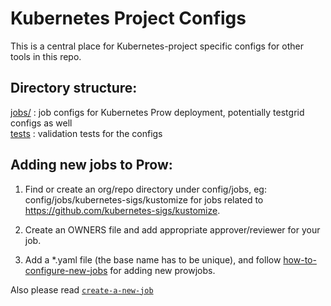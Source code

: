 # Kubernetes Project Configs

This is a central place for Kubernetes-project specific configs for other tools in this repo.

## Directory structure:

[jobs/](./jobs) : job configs for Kubernetes Prow deployment, potentially testgrid configs as well  
[tests](./tests) : validation tests for the configs

## Adding new jobs to Prow:

1. Find or create an org/repo directory under config/jobs, eg: config/jobs/kubernetes-sigs/kustomize for jobs related to https://github.com/kubernetes-sigs/kustomize.

1. Create an OWNERS file and add appropriate approver/reviewer for your job.

1. Add a *.yaml file (the base name has to be unique), and follow [how-to-configure-new-jobs](/prow/jobs.md#how-to-configure-new-jobs) for adding new prowjobs.

Also please read [`create-a-new-job`]

[`create-a-new-job`]: /README.md#create-a-new-job

